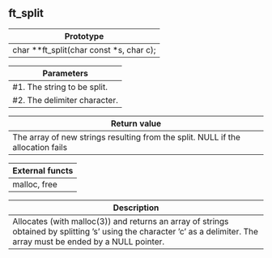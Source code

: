 ## ft_split
|Prototype|
|---|
|char **ft_split(char const *s, char c);|

|Parameters|
|---|
|#1. The string to be split.|
|#2. The delimiter character.|

|Return value|
|---|
|The array of new strings resulting from the split. NULL if the allocation fails|

|External functs|
|---|
|malloc, free|

|Description|
|---|
|Allocates (with malloc(3)) and returns an array of strings obtained by splitting ’s’ using the character ’c’ as a delimiter. The array must be ended by a NULL pointer.|
